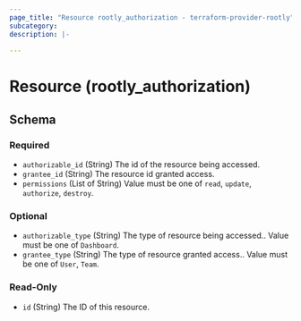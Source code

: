 ```yaml
---
page_title: "Resource rootly_authorization - terraform-provider-rootly"
subcategory:
description: |-
    
---
```


# Resource (rootly_authorization)





<!-- schema generated by tfplugindocs -->
## Schema

### Required

- `authorizable_id` (String) The id of the resource being accessed.
- `grantee_id` (String) The resource id granted access.
- `permissions` (List of String) Value must be one of `read`, `update`, `authorize`, `destroy`.

### Optional

- `authorizable_type` (String) The type of resource being accessed.. Value must be one of `Dashboard`.
- `grantee_type` (String) The type of resource granted access.. Value must be one of `User`, `Team`.

### Read-Only

- `id` (String) The ID of this resource.
